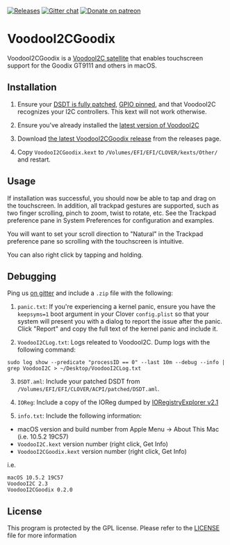 
[![Releases](https://img.shields.io/github/release/lazd/VoodooI2CGoodix.svg)](https://github.com/lazd/VoodooI2CGoodix/releases) 
[![Gitter chat](https://img.shields.io/gitter/room/nwjs/nw.js.svg?colorB=ed1965)](https://gitter.im/lazd/VoodooI2CGoodix) 
[![Donate on patreon](https://img.shields.io/badge/patreon-donate-green.svg)](https://www.patreon.com/lazd)



# VoodooI2CGoodix

VoodooI2CGoodix is a [VoodooI2C satellite](https://github.com/alexandred/VoodooI2C) that enables touchscreen support for the Goodix GT9111 and others in macOS.

## Installation

1. Ensure your [DSDT is fully patched](https://github.com/alexandred/VoodooI2C-Patches), [GPIO pinned](https://voodooi2c.github.io/#GPIO%20Pinning/GPIO%20Pinning), and that VoodooI2C recognizes your I2C controllers. This kext will not work otherwise.

2. Ensure you've already installed the [latest version of VoodooI2C](https://github.com/alexandred/VoodooI2C/releases)

3. Download [the latest VoodooI2CGoodix release](https://github.com/lazd/VoodooI2CGoodix/releases) from the releases page.

4. Copy `VoodooI2CGoodix.kext` to `/Volumes/EFI/EFI/CLOVER/kexts/Other/` and restart.

## Usage

If installation was successful, you should now be able to tap and drag on the touchscreen. In addition, all trackpad gestures are supported, such as two finger scrolling, pinch to zoom, twist to rotate, etc. See the Trackpad preference pane in System Preferences for configuration and examples.

You will want to set your scroll direction to "Natural" in the Trackpad preference pane so scrolling with the touchscreen is intuitive.

You can also right click by tapping and holding.

## Debugging

Ping us [on gitter](https://gitter.im/lazd/VoodooI2CGoodix) and include a `.zip` file with the following:

1. `panic.txt`: If you're experiencing a kernel panic, ensure you have the `keepsyms=1` boot argument in your Clover `config.plist` so that your system will present you with a dialog to report the issue after the panic. Click "Report" and copy the full text of the kernel panic and include it.

2. `VoodooI2CLog.txt`: Logs releated to VoodooI2C. Dump logs with the following command:

```
sudo log show --predicate "processID == 0" --last 10m --debug --info | grep VoodooI2C > ~/Desktop/VoodooI2CLog.txt
```

3. `DSDT.aml`: Include your patched DSDT from `/Volumes/EFI/EFI/CLOVER/ACPI/patched/DSDT.aml`.

4. `IOReg`: Include a copy of the IOReg dumped by [IORegistryExplorer v2.1](https://www.tonymacx86.com/threads/guide-how-to-make-a-copy-of-ioreg.58368/)

5. `info.txt`: Include the following information:

* macOS version and build number from Apple Menu -> About This Mac (i.e. 10.5.2 19C57)
* `VoodooI2C.kext` version number (right click, Get Info)
* `VoodooI2CGoodix.kext` version number (right click, Get Info)

i.e.

```
macOS 10.5.2 19C57
VoodooI2C 2.3
VoodooI2CGoodix 0.2.0
```

## License

This program is protected by the GPL license. Please refer to the [LICENSE](LICENSE) file for more information
